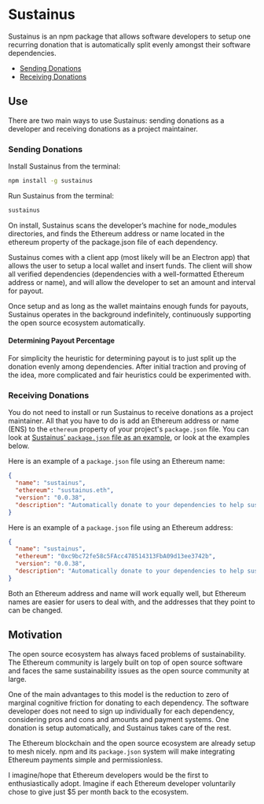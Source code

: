 # Sustainus

Sustainus is an npm package that allows software developers to setup one recurring donation that is automatically split evenly amongst their software dependencies.

* [Sending Donations](#sending-donations)
* [Receiving Donations](#receiving-donations)

## Use

There are two main ways to use Sustainus: sending donations as a developer and receiving donations as a project maintainer.

### Sending Donations

Install Sustainus from the terminal:

```bash
npm install -g sustainus
```

Run Sustainus from the terminal:

```bash
sustainus
```

On install, Sustainus scans the developer’s machine for node_modules directories, and finds the Ethereum address or name located in the ethereum property of the package.json file of each dependency.

Sustainus comes with a client app (most likely will be an Electron app) that allows the user to setup a local wallet and insert funds. The client will show all verified dependencies (dependencies with a well-formatted Ethereum address or name), and will allow the developer to set an amount and interval for payout.

Once setup and as long as the wallet maintains enough funds for payouts, Sustainus operates in the background indefinitely, continuously supporting the open source ecosystem automatically.

#### Determining Payout Percentage

For simplicity the heuristic for determining payout is to just split up the donation evenly among dependencies. After initial traction and proving of the idea, more complicated and fair heuristics could be experimented with.

### Receiving Donations

You do not need to install or run Sustainus to receive donations as a project maintainer. All that you have to do is add an Ethereum address or name (ENS) to the `ethereum` property of your project's `package.json` file. You can look at [Sustainus' `package.json` file as an example](https://github.com/lastmjs/sustainus/blob/master/package.json), or look at the examples below.

Here is an example of a `package.json` file using an Ethereum name:

```json
{
  "name": "sustainus",
  "ethereum": "sustainus.eth",
  "version": "0.0.38",
  "description": "Automatically donate to your dependencies to help sustain us"
}
```

Here is an example of a `package.json` file using an Ethereum address:

```json
{
  "name": "sustainus",
  "ethereum": "0xc9bc72fe58c5FAcc478514313FbA09d13ee3742b",
  "version": "0.0.38",
  "description": "Automatically donate to your dependencies to help sustain us"
}
```

Both an Ethereum address and name will work equally well, but Ethereum names are easier for users to deal with, and the addresses that they point to can be changed.

## Motivation

The open source ecosystem has always faced problems of sustainability. The Ethereum community is largely built on top of open source software and faces the same sustainability issues as the open source community at large.

One of the main advantages to this model is the reduction to zero of marginal cognitive friction for donating to each dependency. The software developer does not need to sign up individually for each dependency, considering pros and cons and amounts and payment systems. One donation is setup automatically, and Sustainus takes care of the rest.

The Ethereum blockchain and the open source ecosystem are already setup to mesh nicely. npm and its `package.json` system will make integrating Ethereum payments simple and permissionless.

I imagine/hope that Ethereum developers would be the first to enthusiastically adopt. Imagine if each Ethereum developer voluntarily chose to give just $5 per month back to the ecosystem.
